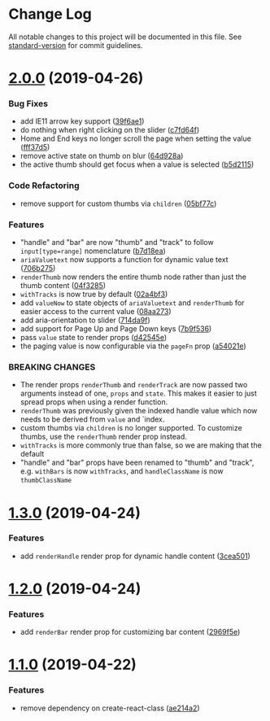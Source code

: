 # Change Log

All notable changes to this project will be documented in this file. See [standard-version](https://github.com/conventional-changelog/standard-version) for commit guidelines.

# [2.0.0](https://github.com/zillow/react-slider/compare/v1.3.0...v2.0.0) (2019-04-26)


### Bug Fixes

* add IE11 arrow key support ([39f6ae1](https://github.com/zillow/react-slider/commit/39f6ae1))
* do nothing when right clicking on the slider ([c7fd64f](https://github.com/zillow/react-slider/commit/c7fd64f))
* Home and End keys no longer scroll the page when setting the value ([fff37d5](https://github.com/zillow/react-slider/commit/fff37d5))
* remove active state on thumb on blur ([64d928a](https://github.com/zillow/react-slider/commit/64d928a))
* the active thumb should get focus when a value is selected ([b5d2115](https://github.com/zillow/react-slider/commit/b5d2115))


### Code Refactoring

* remove support for custom thumbs via `children` ([05bf77c](https://github.com/zillow/react-slider/commit/05bf77c))


### Features

* "handle" and "bar" are now "thumb" and "track" to follow `input[type=range]` nomenclature ([b7d18ea](https://github.com/zillow/react-slider/commit/b7d18ea))
* `ariaValuetext` now supports a function for dynamic value text ([706b275](https://github.com/zillow/react-slider/commit/706b275))
* `renderThumb` now renders the entire thumb node rather than just the thumb content ([04f3285](https://github.com/zillow/react-slider/commit/04f3285))
* `withTracks` is now true by default ([02a4bf3](https://github.com/zillow/react-slider/commit/02a4bf3))
* add `valueNow` to state objects of `ariaValuetext` and `renderThumb` for easier access to the current value ([08aa273](https://github.com/zillow/react-slider/commit/08aa273))
* add aria-orientation to slider ([714da9f](https://github.com/zillow/react-slider/commit/714da9f))
* add support for Page Up and Page Down keys ([7b9f536](https://github.com/zillow/react-slider/commit/7b9f536))
* pass `value` state to render props ([d42545e](https://github.com/zillow/react-slider/commit/d42545e))
* the paging value is now configurable via the `pageFn` prop ([a54021e](https://github.com/zillow/react-slider/commit/a54021e))


### BREAKING CHANGES

* The render props `renderThumb` and `renderTrack` are now passed two arguments
instead of one, `props` and `state`. This makes it easier to just spread props when using
a render function.
* `renderThumb` was previously given the indexed handle value
which now needs to be derived from `value` and `index.
* custom thumbs via `children` is no longer supported.
To customize thumbs, use the `renderThumb` render prop instead.
* `withTracks` is more commonly true than false,
so we are making that the default
* "handle" and "bar" props have been renamed to "thumb" and "track",
e.g. `withBars` is now `withTracks`, and `handleClassName` is now `thumbClassName`



# [1.3.0](https://github.com/zillow/react-slider/compare/v1.2.0...v1.3.0) (2019-04-24)


### Features

* add `renderHandle` render prop for dynamic handle content ([3cea501](https://github.com/zillow/react-slider/commit/3cea501))



# [1.2.0](https://github.com/zillow/react-slider/compare/v1.1.0...v1.2.0) (2019-04-24)


### Features

* add `renderBar` render prop for customizing bar content ([2969f5e](https://github.com/zillow/react-slider/commit/2969f5e))



# [1.1.0](https://github.com/zillow/react-slider/compare/v0.11.2...v1.1.0) (2019-04-22)


### Features

* remove dependency on create-react-class ([ae214a2](https://github.com/zillow/react-slider/commit/ae214a2))
